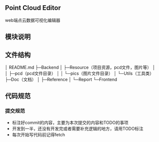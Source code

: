 ## Point Cloud Editor

web端点云数据可视化编辑器

## 模块说明

## 文件结构

│  README.md
├─Backend
│  ├─Resource（项目资源，pcd文件，图片等）
│  │  ├─pcd（pcd文件目录）
│  │  └─pics（图片文件目录）
│  └─Utils（工具类）
├─Doc（文档）
│  ├─Reference
│  └─Report
└─Frontend

## 代码规范

### 提交规范

- 标注好commit的内容，主要为本次提交的内容和TODO的事项
- 开发到一半，还没有开发完或者需要补充逻辑的地方，请用TODO标注
- 每次开始写代码前记得fetch
